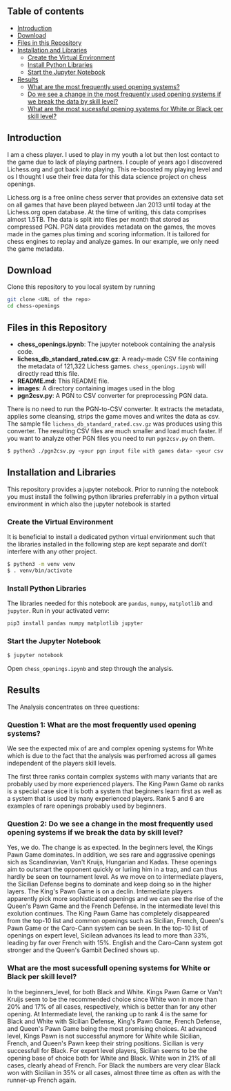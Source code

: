 ## Table of contents

- [Introduction](#Introduction)
- [Download](#Download)
- [Files in this Repository](#Files-in-this-Repository)
- [Installation and Libraries](#Installation-and-Libraries)
  - [Create the Virtual Environment](#Create-the-Virtual-Environment)
  - [Install Python Libraries](#Install-Python-Libraries)
  - [Start the Jupyter Notebook](#Start-the-Jupyter-Notebook)
- [Results](#Results)
  - [What are the most frequently used opening systems?](#question-1-what-are-the-most-frequently-used-opening-systems)
  - [Do we see a change in the most frequently used opening systems if we break the data by skill level?](#question-2-do-we-see-a-change-in-the-most-frequently-used-opening-systems-if-we-break-the-data-by-skill-level)
  - [What are the most sucessful opening systems for White or Black per skill level?](#what-are-the-most-sucessfull-opening-systems-for-white-or-black-per-skill-level)


## Introduction

I am a chess player. I used to play in my youth a lot but then lost
contact to the game due to lack of playing partners. I couple of
years ago I discovered Lichess.org and got back into playing. This
re-boosted my playing level and os I thought I use their free data
for this data science project on chess openings.

Lichess.org is a free online chess server that provides an extensive
data set on all games that have been played between Jan 2013 until
today at the Lichess.org open database. At the time of writing, this
data comprises almost 1.5TB. The data is split into files per month
that stored as compressed PGN. PGN data provides metadata on the games,
the moves made in the games plus timing and scoring information. It
is tailored for chess engines to replay and analyze games.
In our example, we only need the game metadata.

## Download

Clone this repository to you local system by running

``` bash
git clone <URL of the repo>
cd chess-openings
```

## Files in this Repository

- **chess_openings.ipynb**: The jupyter notebook containing the
  analysis code.
- **lichess_db_standard_rated.csv.gz**: A ready-made CSV file
  containing the metadata of 121,322 Lichess games.
  `chess_openings.ipynb` will directly read tthis file.
- **README.md**: This README file.
- **images**: A directory containing images used in the blog
- **pgn2csv.py**: A PGN to CSV converter for preprocessing PGN data. 

There is no need to run the PGN-to-CSV converter. It extracts the
metadata, applies some cleansing, strips the game moves and writes
the data as csv. The sample file `lichess_db_standard_rated.csv.gz`
was produces using this converter. The resulting CSV files are much
smaller and load much faster. If you want to analyze other PGN files
you need to run `pgn2csv.py` on them. 

``` bash
$ python3 ./pgn2csv.py <your pgn input file with games data> <your csv output file>
```

## Installation and Libraries

This repository provides a jupyter notebook. Prior to running the
notebook you must install the follwing python libraries preferrably
in a python virtual environment in which also the jupyter notebook is
started

### Create the Virtual Environment

It is beneficial to install a dedicated python virtual envirionment
such that the libraries installed in the following step are kept separate
and don\\'t interfere with any other project.

``` bash
$ python3 -m venv venv
$ . venv/bin/activate
```

### Install Python Libraries

The libraries needed for this notebook are `pandas`, `numpy`, `matplotlib`
and `jupyter`. Run in your activated venv:

``` bash
pip3 install pandas numpy matplotlib jupyter
```

### Start the Jupyter Notebook

``` bash
$ jupyter notebook
```

Open `chess_openings.ipynb` and step through the analysis.

## Results

The Analysis concentrates on three questions:

### Question 1: What are the most frequently used opening systems?

We see the expected mix of are and complex opening systems for White which is due to the fact that the analysis was perfromed across all games independent of the players skill levels.  

The first three ranks contain complex systems with many variants that are probably used by more experienced players.
The King Pawn Game ob ranks is a special case sice it is both a system that beginners learn first as well as a system that is used by many experienced players. Rank 5 and 6 are examples of rare openings probably used by beginners.

### Question 2: Do we see a change in the most frequently used opening systems if we break the data by skill level?

Yes, we do. The change is as expected. In the beginners level, the Kings Pawn Game dominates. In addition, we ses rare and aggrassive openings sich as Scandinavian, Van't Kruijs, Hungarian and Kadas. These openings aim to outsmart the opponent quickly or luriing him in a trap, and can thus hardly be seen on tournament level. As we move on to intermediate players, the Sicilian Defense begins to dominate and keep doing so in the higher layers. The King's Pawn Game is on a declin. Intemediate players apparently pick more sophisticated openings and we can see the rise of the Queen's Pawn Game and the French Defense. In the intermediate level this exolution continues. The King Pawn Game has completely disappeared from the top-10 list and common openings such as Sicilian, French, Queen's Pawn Game or the Caro-Cann system can be seen. In the top-10 list of openings on expert level, Sicilean advances its lead to more than 33%, leading by far over French with 15%. English and the Caro-Cann system got stronger and the Queen's Gambit Declined shows up.  

### What are the most sucessfull opening systems for White or Black per skill level?

In the beginners_level, for both Black and White. Kings Pawn Game or Van't Kruijs seem to be the recommended choice since White won in more than 20% and 17% of all cases, respectively, which is better than for any other opening. At Intermediate level, the ranking up to rank 4 is the same for Black and White with Sicilian Defense, King's Pawn Game,
French Defense, and Queen's Pawn Game being the most promising choices. At advanced level, Kings Pawn is not successful anymore for White while Sicilian, French, and Queen's Pawn keep their string positions. Sicilian is very successfull for Black. For expert level players, Sicilian seems to be the opening base of choice both for White and Black. White won in 21% of all cases, clearly ahead of French. For Black the numbers are very clear Black won with Sicilian in 35% or all cases, almost three time as often as with the runner-up French again. 

	 



